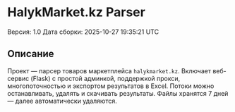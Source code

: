 # HalykMarket.kz Parser
Версия: 1.0
Дата сборки: 2025-10-27 19:35:21 UTC

Описание
-------
Проект — парсер товаров маркетплейса `halykmarket.kz`. Включает веб-сервис (Flask) с простой админкой,
поддержкой прокси, многопоточностью и экспортом результатов в Excel. Потоки можно останавливать, удалять и скачивать результаты.
Файлы хранятся 7 дней — далее автоматически удаляются.
